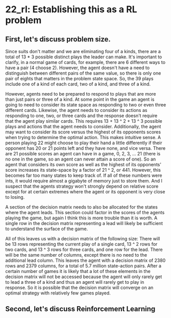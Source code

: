 # 22_rl: Establishing this as a RL problem

## First, let's discuss problem size. 

Since suits don't matter and we are eliminating four of a kinds, there are a total of 13 * 3 possible distinct plays the leader can make. It's important to clarify, in a normal game of cards, for example, there are 6 different ways to have a pair (4 choose 2). However, the agent doesn't have a need to distinguish between different pairs of the same value, so there is only one pair of eights that matters in the problem state space. So, the 39 plays include one of a kind of each card, two of a kind, and three of a kind. 

However, agents need to be prepared to respond to plays that are more than just pairs or three of a kind. At some point in the game an agent is going to need to consider its state space as responding to two or even three different cards. Likewise, the agent needs to consider its actions as responding to one, two, or three cards and the response doesn't require that the agent play similar cards. This requires 13 + 13 ^ 2 + 13 ^ 3 possible plays and actions that the agent needs to consider. Additionally, the agent may want to consider its score versus the highest of its opponents scores when trying to determine the optimal action. This makes intuitive sense. A person playing 22 might choose to play their hand a little differently if their opponent has 20 or 21 points left and they have none, and vice versa. There are 21 possible scores an agent can have in a game, 0, 2, 3, ... 21 (there is no one in the game, so an agent can never attain a score of one). So an agent that considers its own score as well as the highest of its opponents' score increases its state-space by a factor of 21 ^ 2, or 441. However, this becomes far too many states to keep track of. If all of these numbers were ints, it would require almost a gigabyte of memory just to store them. And I suspect that the agents strategy won't strongly depend on relative score except for at certain extremes where the agent or its opponent is very close to losing. 

A section of the decision matrix needs to also be allocated for the states where the agent leads. This section could factor in the scores of the agents playing the game, but again I think this is more trouble than it is worth. A single row in the decision matrix representing a lead will likely be sufficient to understand the surface of the game. 

All of this leaves us with a decision matrix of the following size: There will be 13 rows representing the current play of a single card, 13 ^ 2 rows for two cards, and 13 ^ 3 rows for three cards, and one row for the lead. There will be the same number of columns, except there is no need to the additional lead column. This leaves the agent with a decision matrix of 2380 rows and 2379 columns, for a total of 5.7 million state-action pairs. After a certain number of games it is likely that a lot of these elements in the decision matrix will not be accessed because the agent will only rarely get to lead a three of a kind and thus an agent will rarely get to play in response. So it is possible that the decision matrix will converge on an optimal strategy with relatively few games played. 

## Second, let's discuss Reinforcement Learning

   

